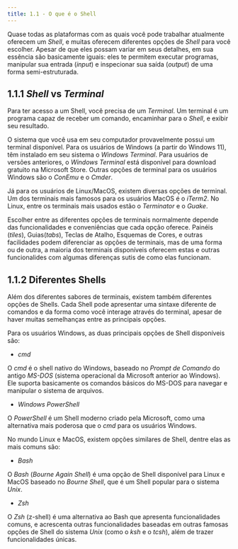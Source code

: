 ```yaml
---
title: 1.1 - O que é o Shell
---
```

Quase todas as plataformas com as quais você pode trabalhar atualmente oferecem um _Shell_, e muitas oferecem diferentes opções de _Shell_ para você escolher. Apesar de que eles possam variar em seus detalhes, em sua essência são basicamente iguais: eles te permitem executar programas, manipular sua entrada (_input_) e inspecionar sua saída (_output_) de uma forma semi-estruturada.

## 1.1.1 _Shell_ vs _Terminal_
Para ter acesso a um Shell, você precisa de um _Terminal_. Um terminal é um programa capaz de receber um comando, encaminhar para o _Shell_, e exibir seu resultado.

O sistema que você usa em seu computador provavelmente possui um terminal disponível. Para os usuários de Windows (a partir do Windows 11), têm instalado em seu sistema o _Windows Terminal_. Para usuários de versões anteriores, o _Windows Terminal_ está disponível para download gratuito na Microsoft Store. Outras opções de terminal para os usuários Windows são o _ConEmu_ e o _Cmder_.

Já para os usuários de Linux/MacOS, existem diversas opções de terminal. Um dos terminais mais famosos para os usuários MacOS é o _iTerm2_. No Linux, entre os terminais mais usados estão o _Terminator_ e o _Guake_.

Escolher entre as diferentes opções de terminais normalmente depende das funcionalidades e conveniências que cada opção oferece. Painéis (_tiles_), Guias(_tabs_), Teclas de Atalho, Esquemas de Cores, e outras facilidades podem diferenciar as opções de terminais, mas de uma forma ou de outra, a maioria dos terminais disponíveis oferecem estas e outras funcionalides com algumas diferenças sutis de como elas funcionam.

## 1.1.2 Diferentes Shells
Além dos diferentes sabores de terminais, existem também diferentes opções de Shells. Cada Shell pode apresentar uma sintaxe diferente de comandos e da forma como você interage através do terminal, apesar de haver muitas semelhanças entre as principais opções.

Para os usuários Windows, as duas principais opções de Shell disponíveis são:

- _cmd_

O _cmd_ é o shell nativo do Windows, baseado no _Prompt de Comando_ do antigo _MS-DOS_ (sistema operacional da Microsoft anterior ao Windows). Ele suporta basicamente os comandos básicos do MS-DOS para navegar e manipular o sistema de arquivos.

- _Windows PowerShell_

O _PowerShell_ é um Shell moderno criado pela Microsoft, como uma alternativa mais poderosa que o _cmd_ para os usuários Windows.

No mundo Linux e MacOS, existem opções similares de Shell, dentre elas as mais comuns são:

- _Bash_

O _Bash_ (_Bourne Again Shell_) é uma opção de Shell disponível para Linux e MacOS baseado no _Bourne Shell_, que é um Shell popular para o sistema _Unix_.

- _Zsh_

O _Zsh_ (z-shell) é uma alternativa ao Bash que apresenta funcionalidades comuns, e acrescenta outras funcionalidades baseadas em outras famosas opções de Shell do sistema _Unix_ (como o _ksh_ e o _tcsh_), além de trazer funcionalidades únicas.
